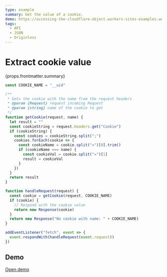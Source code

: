 ```yaml
---
type: example
summary: Get the value of a cookie.
demo: https://accessing-the-cloudflare-object.workers-sites-examples.workers.dev
tags:
  - API
  - JSON
  - Originless
---
```


# Extract cookie value

<ContentColumn>
  <p>{props.frontmatter.summary}</p>
</ContentColumn>

```js
const COOKIE_NAME = "__uid"

/**
 * Gets the cookie with the name from the request headers
 * @param {Request} request incoming Request
 * @param {string} name of the cookie to get
 */
function getCookie(request, name) {
  let result = ""
  const cookieString = request.headers.get("Cookie")
  if (cookieString) {
    const cookies = cookieString.split(";")
    cookies.forEach(cookie => {
      const cookieName = cookie.split("=")[0].trim()
      if (cookieName === name) {
        const cookieVal = cookie.split("=")[1]
        result = cookieVal
      }
    })
  }
  return result
}

function handleRequest(request) {
  const cookie = getCookie(request, COOKIE_NAME)
  if (cookie) {
    // Respond with the cookie value
    return new Response(cookie)
  }
  return new Response("No cookie with name: " + COOKIE_NAME)
}

addEventListener("fetch", event => {
  event.respondWith(handleRequest(event.request))
})
```

## Demo

<p><a href={props.frontmatter.demo}>Open demo</a></p>

<Demo src={props.frontmatter.demo} title={props.frontmatter.summary} height="395"/>
